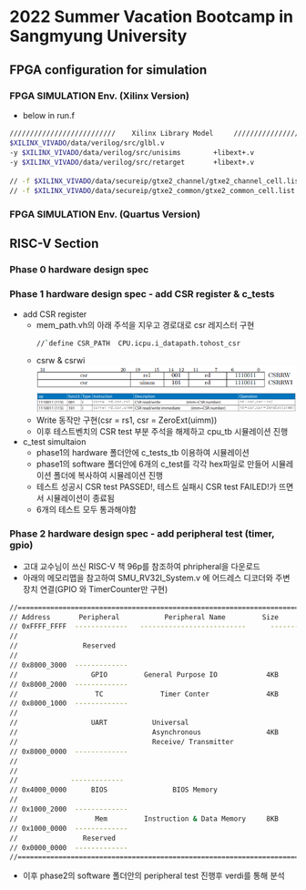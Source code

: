 # 2022 Summer Vacation Bootcamp in Sangmyung University

## FPGA configuration for simulation

### FPGA SIMULATION Env. (Xilinx Version)

- below in run.f 

```bash
//////////////////////////    Xilinx Library Model     ////////////////////////
$XILINX_VIVADO/data/verilog/src/glbl.v
-y $XILINX_VIVADO/data/verilog/src/unisims        +libext+.v
-y $XILINX_VIVADO/data/verilog/src/retarget       +libext+.v

// -f $XILINX_VIVADO/data/secureip/gtxe2_channel/gtxe2_channel_cell.list.f
// -f $XILINX_VIVADO/data/secureip/gtxe2_common/gtxe2_common_cell.list.f
```

### FPGA SIMULATION Env. (Quartus Version)

## RISC-V Section

### Phase 0 hardware design spec
### Phase 1 hardware design spec - add CSR register & c_tests
- add CSR register 
    - mem_path.vh의 아래 주석을 지우고 경로대로  csr 레지스터 구현
        ```bash
        //`define CSR_PATH  CPU.icpu.i_datapath.tohost_csr
        ```
    -  csrw & csrwi 
    ![csr](./02.phase1/doc/csr2.PNG)
    ![csr](./02.phase1/doc/csr1.PNG)
    - Write 동작만 구현(csr = rs1, csr = ZeroExt(uimm))
    - 이후 테스트벤치의 CSR test 부분 주석을 해제하고 cpu_tb 시뮬레이션 진행
- c_test simultaion
    - phase1의 hardware 폴더안에 c_tests_tb 이용하여 시뮬레이션
    - phase1의 software 폴더안에 6개의 c_test를 각각 hex파일로 만들어 시뮬레이션 폴더에 복사하여 시뮬레이션 진행
    - 테스트 성공시 CSR test PASSED!, 테스트 실패시 CSR test FAILED!가 뜨면서 시뮬레이션이 종료됨
    - 6개의 테스트 모두 통과해야함
### Phase 2 hardware design spec - add peripheral test (timer, gpio)
- 고대 교수님이 쓰신 RISC-V 책 96p를 참조하여 phripheral을 다운로드
- 아래의 메모리맵을 참고하여 SMU_RV32I_System.v 에 어드레스 디코더와 주변장치 연결(GPIO 와 TimerCounter만 구현)
```bash
//======================================================================
// Address       Peripheral           Peripheral Name         Size
// 0xFFFF_FFFF  -------------   --------------------------      ---------
//
//                Reserved
//
// 0x8000_3000  -------------  
//                  GPIO         General Purpose IO            4KB
// 0x8000_2000  -------------
//                   TC              Timer Conter              4KB
// 0x8000_1000  -------------
// 
//                  UART           Universal                          
//                                 Asynchronous                4KB
//                                 Receive/ Transmitter
// 0x8000_0000  -------------                                
//                
//
//             ------------- 
// 0x4000_0000      BIOS                BIOS Memory
//
// 0x1000_2000  -------------                                
//                   Mem         Instruction & Data Memory     8KB
// 0x1000_0000  ------------- 
//                Reserved
// 0x0000_0000  -------------    
//=======================================================================
```
- 이후 phase2의 software 폴더안의 peripheral test 진행후 verdi를 통해 분석
